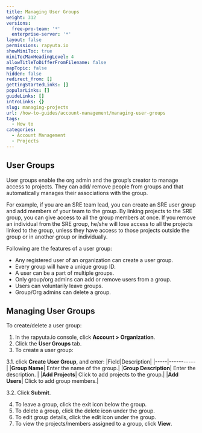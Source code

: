 ```yaml
---
title: Managing User Groups
weight: 312
versions:
  free-pro-team: '*'
  enterprise-server: '*'
layout: false
permissions: rapyuta.io
showMiniToc: true
miniTocMaxHeadingLevel: 4
allowTitleToDifferFromFilename: false
mapTopic: false
hidden: false
redirect_from: []
gettingStartedLinks: []
popularLinks: []
guideLinks: []
introLinks: {}
slug: managing-projects
url: /how-to-guides/account-management/managing-user-groups
tags:
  - How to
categories:
  - Account Management
  - Projects
---
```


## User Groups

User groups enable the org admin and the group’s creator to manage access to projects. They can add/ remove people from groups and that automatically manages their associations with the group.  

For example, if you are an SRE team lead, you can create an SRE user group and add members of your team to the group. By linking projects to the SRE group, you can give access to all the group members at once. If you remove an individual from the SRE group, he/she will lose access to all the projects linked to the group, unless they have access to those projects outside the group or in another group or individually.

Following are the features of a user group:

* Any registered user of an organization can create a user group.
* Every group will have a unique group ID.
* A user can be a part of multiple groups.
* Only group/org admins can add or remove users from a group.
* Users can voluntarily leave groups.
* Group/Org admins can delete a group.

## Managing User Groups

To create/delete a user group:

1. In the rapyuta.io console, click **Account > Organization**. 
2. Click the **User Groups** tab.
3. To create a user group:

  3.1. click **Create User Group**, and enter:
    |Field|Description|
    |-----|-----------|
    |**Group Name**| Enter the name of the group.|
    |**Group Description**| Enter the description. |
    |**Add Projects**| Click to add projects to the group.|
    |**Add Users**| Click to add group members.|

  3.2. Click **Submit**.

4. To leave a group, click the exit icon below the group.
5. To delete a group, click the delete icon under the group.
6. To edit group details, click the edit icon under the group.
7. To view the projects/members assigned to a group, click **View**.










